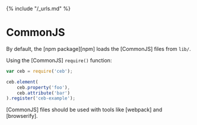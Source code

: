 {% include "/_urls.md" %}
# CommonJS

By default, the [npm package][npm] loads the [CommonJS] files from `lib/`.

Using the [CommonJS] `require()` function:
```javascript
var ceb = require('ceb');

ceb.element(
    ceb.property('foo'),
    ceb.attribute('bar')
).register('ceb-example');
```

[CommonJS] files should be used with tools like [webpack] and [browserify].

